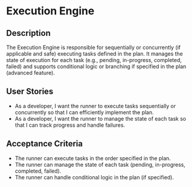 # Execution Engine

## Description

The Execution Engine is responsible for sequentially or concurrently (if applicable and safe) executing tasks defined in the plan. It manages the state of execution for each task (e.g., pending, in-progress, completed, failed) and supports conditional logic or branching if specified in the plan (advanced feature).

## User Stories

- As a developer, I want the runner to execute tasks sequentially or concurrently so that I can efficiently implement the plan.
- As a developer, I want the runner to manage the state of each task so that I can track progress and handle failures.

## Acceptance Criteria

- The runner can execute tasks in the order specified in the plan.
- The runner can manage the state of each task (pending, in-progress, completed, failed).
- The runner can handle conditional logic in the plan (if specified).

